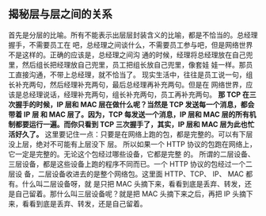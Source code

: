 ## 揭秘层与层之间的关系

首先是分层的比喻。所有不能表示出层层封装含义的比喻，都是不恰当的。总经理握手，不需要员工在
吧，总经理之间谈什么，不需要员工参与吧，但是网络世界不是这样的。正确的应该是，总经理之间沟
通的时候，经理将总经理放在自己兜里，然后组长把经理放自己兜里，员工把组长放自己兜里，像套娃
娃一样。那员工直接沟通，不带上总经理，就不恰当了。
现实生活中，往往是员工说一句，组长补充两句，然后经理补充两句，最后总经理再补充两句。但是在
网络世界，应该是总经理说话，经理补充两句，组长补充两句，员工再补充两句。
**那 TCP 在三次握手的时候，IP 层和 MAC 层在做什么呢？当然是 TCP 发送每一个消息，都会带着 IP 层
和 MAC 层了。因为，TCP 每发送一个消息，IP 层和 MAC 层的所有机制都要运行一遍。而你只看到
TCP 三次握手了，其实，IP 层和 MAC 层为此也忙活好久了。**
这里要记住一点：只要是在网络上跑的包，都是完整的。可以有下层没上层，绝对不可能有上层没下
层。
所以如果一个 HTTP 协议的包跑在网络上，它一定是完整的。无论这个包经过哪些设备，它都是完整
的。
所谓的二层设备、三层设备，都是这些设备上跑的程序不同而已。一个 HTTP 协议的包经过一个二层设
备，二层设备收进去的是整个网络包。这里面 HTTP、TCP、 IP、 MAC 都有。什么叫二层设备呀，就
是只把 MAC 头摘下来，看看到底是丢弃、转发，还是自己留着。那什么叫三层设备呢？就是把 MAC
头摘下来之后，再把 IP 头摘下来，看看到底是丢弃、转发，还是自己留着。

